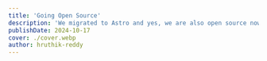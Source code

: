 ```yaml
---
title: 'Going Open Source'
description: 'We migrated to Astro and yes, we are also open source now!'
publishDate: 2024-10-17
cover: ./cover.webp
author: hruthik-reddy
---
```

